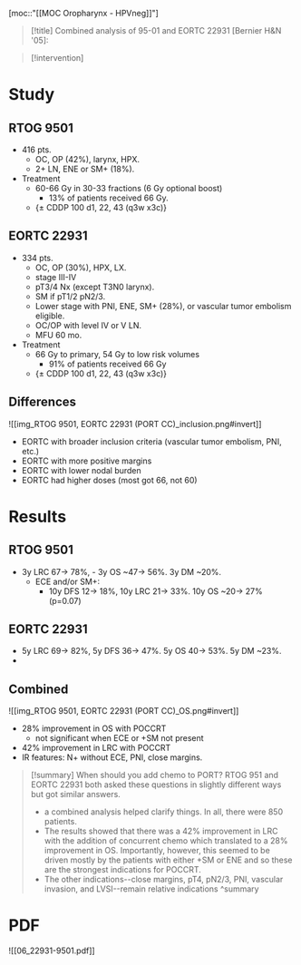 [moc::"[[MOC Oropharynx - HPVneg]]"]
>[!title]
> Combined analysis of 95-01 and EORTC 22931 [Bernier H&N '05]:

>[!intervention]
>

# Study

## RTOG 9501
- 416 pts.
	- OC, OP (42%), larynx, HPX.
	- 2+ LN, ENE or SM+ (18%).
- Treatment
	- 60-66 Gy in 30-33 fractions (6 Gy optional boost)
		- 13% of patients received 66 Gy.
	- {± CDDP 100 d1, 22, 43 (q3w x3c)}

## EORTC 22931
- 334 pts.
	- OC, OP (30%), HPX, LX.
	- stage III-IV
	- pT3/4 Nx (except T3N0 larynx).
	- SM if pT1/2 pN2/3.
	- Lower stage with PNI, ENE, SM+ (28%), or vascular tumor embolism eligible.
	- OC/OP with level IV or V LN.
	- MFU 60 mo.
- Treatment
	- 66 Gy to primary, 54 Gy to low risk volumes
		- 91% of patients received 66 Gy
	- {± CDDP 100 d1, 22, 43 (q3w x3c)}

## Differences
![[img_RTOG 9501, EORTC 22931 (PORT  CC)_inclusion.png#invert]]
- EORTC with broader inclusion criteria (vascular tumor embolism, PNI, etc.)
- EORTC with more positive margins
- EORTC with lower nodal burden
- EORTC had higher doses (most got 66, not 60)

# Results
## RTOG 9501
- 3y LRC 67→ 78%, - 3y OS ~47→ 56%. 3y DM ~20%.
	- ECE and/or SM+:
		- 10y DFS 12→ 18%, 10y LRC 21→ 33%. 10y OS ~20→ 27% (p=0.07)

## EORTC 22931
- 5y LRC 69→ 82%, 5y DFS 36→ 47%. 5y OS 40→ 53%. 5y DM ~23%.
- 
## Combined
![[img_RTOG 9501, EORTC 22931 (PORT  CC)_OS.png#invert]]
- 28% improvement in OS with POCCRT
	- not significant when ECE or +SM not present
- 42% improvement in LRC with POCCRT
- IR features: N+ without ECE, PNI, close margins.

>[!summary]
> When should you add chemo to PORT? RTOG 951 and EORTC 22931 both asked these questions in slightly different ways but got similar answers. 
> - a combined analysis helped clarify things. In all, there were 850 patients. 
> - The results showed that there was a 42% improvement in LRC with the addition of concurrent chemo which translated to a 28% improvement in OS. Importantly, however, this seemed to be driven mostly by the patients with either +SM or ENE and so these are the strongest indications for POCCRT. 
> - The other indications--close margins, pT4, pN2/3, PNI, vascular invasion, and LVSI--remain relative indications
> ^summary

# PDF
![[06_22931-9501.pdf]]